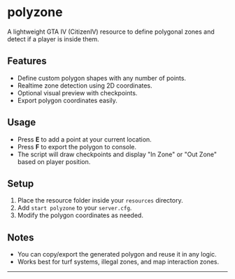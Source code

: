 # polyzone

A lightweight GTA IV (CitizenIV) resource to define polygonal zones and detect if a player is inside them.

## Features
- Define custom polygon shapes with any number of points.
- Realtime zone detection using 2D coordinates.
- Optional visual preview with checkpoints.
- Export polygon coordinates easily.

## Usage
- Press **E** to add a point at your current location.
- Press **F** to export the polygon to console.
- The script will draw checkpoints and display "In Zone" or "Out Zone" based on player position.

## Setup
1. Place the resource folder inside your `resources` directory.
2. Add `start polyzone` to your `server.cfg`.
3. Modify the polygon coordinates as needed.

## Notes
- You can copy/export the generated polygon and reuse it in any logic.
- Works best for turf systems, illegal zones, and map interaction zones.
****
